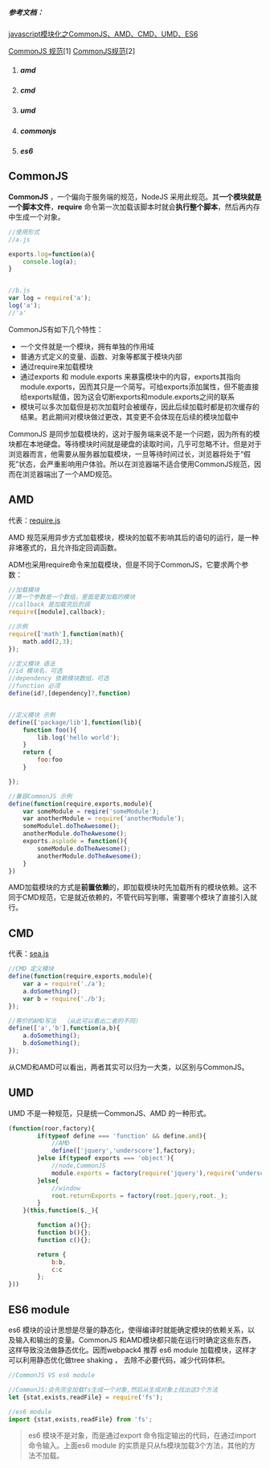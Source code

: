 ##### 参考文档：

[javascript模块化之CommonJS、AMD、CMD、UMD、ES6](/javascript模块化之CommonJS、AMD、CMD、UMD、ES6)

[CommonJS 规范](https://www.cnblogs.com/littlebirdlbw/p/5670633.html)\[1\]     [CommonJS规范](/CommonJS规范)\[2\]

1. ##### amd
2. ##### cmd
3. ##### umd
4. ##### commonjs
5. ##### es6

## CommonJS

**CommonJS** ，一个偏向于服务端的规范，NodeJS 采用此规范。其**一个模块就是一个脚本文件**，**require** 命令第一次加载该脚本时就会**执行整个脚本**，然后再内存中生成一个对象。

```js
//使用形式
//a.js

exports.log=function(a){
    console.log(a);
}


//b.js
var log = require('a');
log('a');
//'a'
```

CommonJS有如下几个特性：

* 一个文件就是一个模块，拥有单独的作用域
* 普通方式定义的变量、函数、对象等都属于模块内部
* 通过require来加载模块
* 通过exports 和 module.exports 来暴露模块中的内容，exports其指向module.exports，因而其只是一个简写。可给exports添加属性，但不能直接给exports赋值，因为这会切断exports和module.exports之间的联系
* 模块可以多次加载但是初次加载时会被缓存，因此后续加载时都是初次缓存的结果。若此期间对模块做过更改，其变更不会体现在后续的模块加载中

CommonJS 是同步加载模块的，这对于服务端来说不是一个问题，因为所有的模块都在本地硬盘。等待模块时间就是硬盘的读取时间，几乎可忽略不计。但是对于浏览器而言，他需要从服务器加载模块，一旦等待时间过长，浏览器将处于“假死”状态，会严重影响用户体验。所以在浏览器端不适合使用CommonJS规范，因而在浏览器端出了一个AMD规范。

## AMD

代表：[require.js](https://requirejs.org/)

AMD 规范采用异步方式加载模块，模块的加载不影响其后的语句的运行，是一种非堵塞式的，且允许指定回调函数。

ADM也采用require命令来加载模块，但是不同于CommonJS，它要求两个参数：

```js
//加载模块
//第一个参数是一个数组，里面是要加载的模块
//callback 是加载完后的调
require([module],callback);

//示例
require(['math'],function(math){
    math.add(2,3);
});
```

```js
//定义模块 语法
//id 模块名，可选
//dependency 依赖模块数组，可选
//function 必须
define(id?,[dependency]?,function)


//定义模块 示例
define(['package/lib'],function(lib){
    function foo(){
        lib.log('hello world');
    }
    return {
        foo:foo
    }

});

//兼容CommonJS 示例
define(function(require,exports,module){
    var someModule = reqire('someModule');
    var anotherModule = require('anotherModule');
    someModulel.doTheAwesome();
    anotherModule.doTheAwesome();
    exports.asplode = function(){
        someModule.doTheAwesome();
        anotherModule.doTheAwesome();
    }
})
```

AMD加载模块的方式是**前置依赖**的，即加载模块时先加载所有的模块依赖。这不同于CMD规范，它是就近依赖的，不管代码写到哪，需要哪个模块了直接引入就行。

## CMD

代表：[sea.js](https://www.zhangxinxu.com/sp/seajs/)

```js
//CMD 定义模块
define(function(require,exports,module){
    var a = require('./a');
    a.doSomething();
    var b = require('./b');
});

//等价的AMD写法  （从此可以看出二者的不同）
define(['a','b'],function(a,b){
    a.doSomething();
    b.doSomething();
});
```

从CMD和AMD可以看出，两者其实可以归为一大类，以区别与CommonJS。

## UMD

UMD 不是一种规范，只是统一CommonJS、AMD 的一种形式。

```js
(function(roor,factory){
        if(typeof define === 'function' && define.amd){
            //AMD
            define(['jquery','underscore'],factory);
        }else if(typeof exports === 'object'){
            //node,CommonJS
            module.exports = factory(require('jquery'),require('underscore'));
        }else{
            //window
            root.returnExports = factory(root.jquery,root._); 
        }
    }(this,function($,_){

        function a(){};
        function b(){};
        function c(){};

        return {
            b:b,
            c:c
        };
}))
```

## ES6 module

es6 模块的设计思想是尽量的静态化，使得编译时就能确定模块的依赖关系，以及输入和输出的变量。CommonJS 和AMD模块都只能在运行时确定这些东西，这样导致没法做静态优化。因而webpack4 推荐 es6 module 加载模块，这样才可以利用静态优化做tree shaking ， 去除不必要代码，减少代码体积。

```js
//CommonJS VS es6 module

//CommonJS:会先完全加载fs生成一个对象,然后从生成对象上找出这3个方法
let {stat,exists,readFile} = require('fs');

//es6 module
import {stat,exists,readFile} from 'fs';
```

> es6 模块不是对象，而是通过export 命令指定输出的代码，在通过import命令输入。上面es6 module 的实质是只从fs模块加载3个方法，其他的方法不加载。



